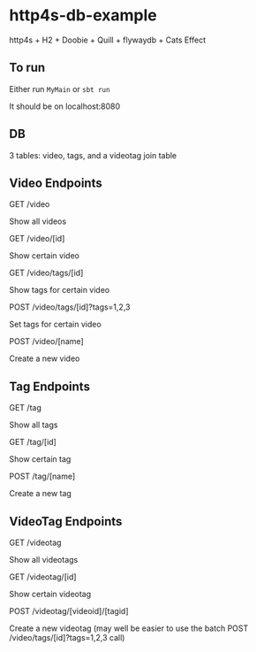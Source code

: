 # http4s-db-example

http4s + H2 + Doobie + Quill + flywaydb + Cats Effect

## To run

Either run `MyMain` or `sbt run`

It should be on localhost:8080

## DB

3 tables: video, tags, and a videotag join table

## Video Endpoints

GET /video

Show all videos

GET /video/[id]

Show certain video

GET /video/tags/[id]

Show tags for certain video

POST /video/tags/[id]?tags=1,2,3

Set tags for certain video

POST /video/[name]

Create a new video

## Tag Endpoints

GET /tag

Show all tags

GET /tag/[id]

Show certain tag

POST /tag/[name]

Create a new tag

## VideoTag Endpoints

GET /videotag

Show all videotags

GET /videotag/[id]

Show certain videotag

POST /videotag/[videoid]/[tagid]

Create a new videotag (may well be easier to use the batch POST /video/tags/[id]?tags=1,2,3 call)
